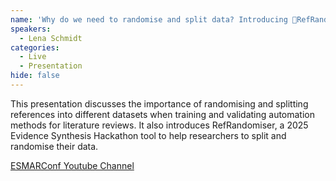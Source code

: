 ```yaml
---
name: 'Why do we need to randomise and split data? Introducing 🎲RefRandomiser: a 2025 Evidence Synthesis Hackathon tool'
speakers:
  - Lena Schmidt
categories:
  - Live
  - Presentation
hide: false
---
```


This presentation discusses the importance of randomising and splitting references into different datasets when training and validating automation methods for literature reviews. It also introduces RefRandomiser, a 2025 Evidence Synthesis Hackathon tool to help researchers to split and randomise their data.

[ESMARConf Youtube Channel](https://www.youtube.com/@esmarconf)